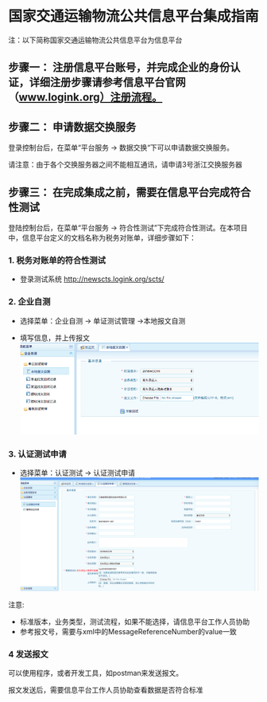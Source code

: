 
# 国家交通运输物流公共信息平台集成指南

注：以下简称国家交通运输物流公共信息平台为信息平台

## 步骤一： 注册信息平台账号，并完成企业的身份认证，详细注册步骤请参考信息平台官网（www.logink.org）注册流程。


## 步骤二： 申请数据交换服务 

登录控制台后，在菜单“平台服务 -> 数据交换“下可以申请数据交换服务。

请注意：由于各个交换服务器之间不能相互通讯，请申请3号浙江交换服务器


## 步骤三： 在完成集成之前，需要在信息平台完成符合性测试

登陆控制台后，在菜单“平台服务 -> 符合性测试”下完成符合性测试。在本项目中，信息平台定义的文档名称为税务对账单，详细步骤如下：

### 1.  税务对账单的符合性测试

* 登录测试系统
http://newscts.logink.org/scts/

### 2.  企业自测
* 选择菜单：企业自测 -> 单证测试管理 ->本地报文自测

* 填写信息，并上传报文
![](./images/logink1.png)

### 3.  认证测试申请
* 选择菜单：认证测试 -> 认证测试申请
![](./images/logink2.png)

注意:

- 标准版本，业务类型，测试流程，如果不能选择，请信息平台工作人员协助
- 参考报文号，需要与xml中的MessageReferenceNumber的value一致
  
### 4 发送报文

可以使用程序，或者开发工具，如postman来发送报文。

报文发送后，需要信息平台工作人员协助查看数据是否符合标准

